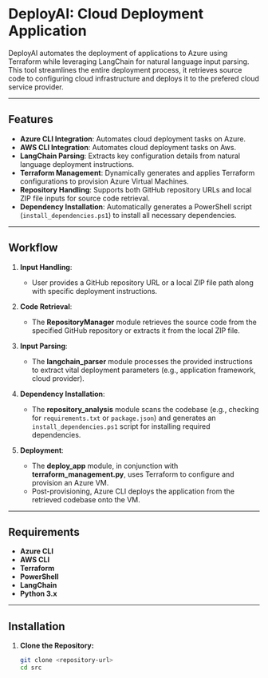 # DeployAI: Cloud Deployment Application

DeployAI automates the deployment of applications to Azure using Terraform while leveraging LangChain for natural language input parsing. This tool streamlines the entire deployment process, it retrieves source code to configuring cloud infrastructure and deploys it to the prefered cloud service provider. 

---

## Features

- **Azure CLI Integration**: Automates cloud deployment tasks on Azure.
- **AWS CLI Integration**: Automates cloud deployment tasks on Aws.
- **LangChain Parsing**: Extracts key configuration details from natural language deployment instructions.
- **Terraform Management**: Dynamically generates and applies Terraform configurations to provision Azure Virtual Machines.
- **Repository Handling**: Supports both GitHub repository URLs and local ZIP file inputs for source code retrieval.
- **Dependency Installation**: Automatically generates a PowerShell script (`install_dependencies.ps1`) to install all necessary dependencies.

---

## Workflow

1. **Input Handling**:  
   - User provides a GitHub repository URL or a local ZIP file path along with specific deployment instructions.

2. **Code Retrieval**:  
   - The **RepositoryManager** module retrieves the source code from the specified GitHub repository or extracts it from the local ZIP file.

3. **Input Parsing**:  
   - The **langchain_parser** module processes the provided instructions to extract vital deployment parameters (e.g., application framework, cloud provider).

4. **Dependency Installation**:  
   - The **repository_analysis** module scans the codebase (e.g., checking for `requirements.txt` or `package.json`) and generates an `install_dependencies.ps1` script for installing required dependencies.

5. **Deployment**:  
   - The **deploy_app** module, in conjunction with **terraform_management.py**, uses Terraform to configure and provision an Azure VM.
   - Post-provisioning, Azure CLI deploys the application from the retrieved codebase onto the VM.

---

## Requirements

- **Azure CLI**
- **AWS CLI**
- **Terraform**
- **PowerShell**
- **LangChain**
- **Python 3.x**

---

## Installation

1. **Clone the Repository:**
   ```bash
   git clone <repository-url>
   cd src


